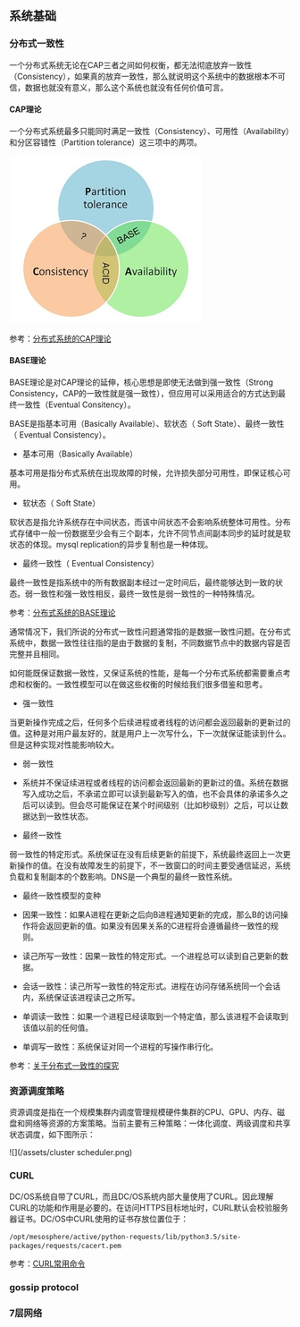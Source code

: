 ## 系统基础

### 分布式一致性

一个分布式系统无论在CAP三者之间如何权衡，都无法彻底放弃一致性（Consistency），如果真的放弃一致性，那么就说明这个系统中的数据根本不可信，数据也就没有意义，那么这个系统也就没有任何价值可言。

#### CAP理论

一个分布式系统最多只能同时满足一致性（Consistency）、可用性（Availability）和分区容错性（Partition tolerance）这三项中的两项。

![](/assets/cap-theory.jpg)

参考：[分布式系统的CAP理论](http://www.hollischuang.com/archives/666)

#### BASE理论

BASE理论是对CAP理论的延伸，核心思想是即使无法做到强一致性（Strong Consistency，CAP的一致性就是强一致性），但应用可以采用适合的方式达到最终一致性（Eventual Consitency）。

BASE是指基本可用（Basically Available）、软状态（ Soft State）、最终一致性（ Eventual Consistency）。

- 基本可用（Basically Available）

 基本可用是指分布式系统在出现故障的时候，允许损失部分可用性，即保证核心可用。

- 软状态（ Soft State）

 软状态是指允许系统存在中间状态，而该中间状态不会影响系统整体可用性。分布式存储中一般一份数据至少会有三个副本，允许不同节点间副本同步的延时就是软状态的体现。mysql replication的异步复制也是一种体现。

- 最终一致性（ Eventual Consistency）

 最终一致性是指系统中的所有数据副本经过一定时间后，最终能够达到一致的状态。弱一致性和强一致性相反，最终一致性是弱一致性的一种特殊情况。

参考：[分布式系统的BASE理论](http://www.hollischuang.com/archives/672)

通常情况下，我们所说的分布式一致性问题通常指的是数据一致性问题。在分布式系统中，数据一致性往往指的是由于数据的复制，不同数据节点中的数据内容是否完整并且相同。

如何能既保证数据一致性，又保证系统的性能，是每一个分布式系统都需要重点考虑和权衡的。一致性模型可以在做这些权衡的时候给我们很多借鉴和思考。

- 强一致性

 当更新操作完成之后，任何多个后续进程或者线程的访问都会返回最新的更新过的值。这种是对用户最友好的，就是用户上一次写什么，下一次就保证能读到什么。但是这种实现对性能影响较大。

- 弱一致性

- 系统并不保证续进程或者线程的访问都会返回最新的更新过的值。系统在数据写入成功之后，不承诺立即可以读到最新写入的值，也不会具体的承诺多久之后可以读到。但会尽可能保证在某个时间级别（比如秒级别）之后，可以让数据达到一致性状态。

- 最终一致性

 弱一致性的特定形式。系统保证在没有后续更新的前提下，系统最终返回上一次更新操作的值。在没有故障发生的前提下，不一致窗口的时间主要受通信延迟，系统负载和复制副本的个数影响。DNS是一个典型的最终一致性系统。

- 最终一致性模型的变种

 - 因果一致性：如果A进程在更新之后向B进程通知更新的完成，那么B的访问操作将会返回更新的值。如果没有因果关系的C进程将会遵循最终一致性的规则。

 - 读己所写一致性：因果一致性的特定形式。一个进程总可以读到自己更新的数据。

 - 会话一致性：读己所写一致性的特定形式。进程在访问存储系统同一个会话内，系统保证该进程读己之所写。

 - 单调读一致性：如果一个进程已经读取到一个特定值，那么该进程不会读取到该值以前的任何值。

 - 单调写一致性：系统保证对同一个进程的写操作串行化。


参考：[关于分布式一致性的探究](http://www.hollischuang.com/archives/663)


### 资源调度策略

资源调度是指在一个规模集群内调度管理规模硬件集群的CPU、GPU、内存、磁盘和网络等资源的方案策略。当前主要有三种策略：一体化调度、两级调度和共享状态调度，如下图所示：

![](/assets/cluster scheduler.png)


### CURL

DC/OS系统自带了CURL，而且DC/OS系统内部大量使用了CURL。因此理解CURL的功能和作用是必要的。在访问HTTPS目标地址时，CURL默认会校验服务器证书。DC/OS中CURL使用的证书存放位置位于：

```
/opt/mesosphere/active/python-requests/lib/python3.5/site-packages/requests/cacert.pem
```

参考：[CURL常用命令](https://gist.github.com/303182519/132568fd0e58cae57202)



### gossip protocol

### 7层网络



